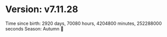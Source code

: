 # Version: v7.11.28
Time since birth: 2920 days, 70080 hours, 4204800 minutes, 252288000 seconds
Season: Autumn 🍁
